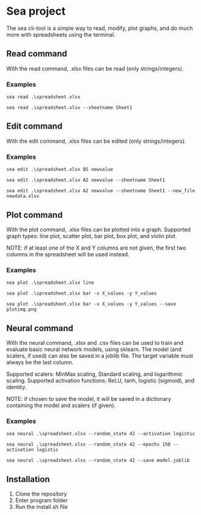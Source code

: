 # Sea project

The sea cli-tool is a simple way to read, modify, plot graphs, and do much more with spreadsheets using the terminal.

## Read command

With the read command, .xlsx files can be read (only strings/integers).

### Examples

```console
sea read .\spreadsheet.xlsx

sea read .\spreadsheet.xlsx --sheetname Sheet1
```

## Edit command

With the edit command, .xlsx files can be edited (only strings/integers).

### Examples

```console
sea edit .\spreadsheet.xlsx B5 newvalue

sea edit .\spreadsheet.xlsx A2 newvalue --sheetname Sheet1

sea edit .\spreadsheet.xlsx A2 newvalue --sheetname Sheet1 --new_file newdata.xlsx
```

## Plot command

With the plot command, .xlsx files can be plotted into a graph.
Supported graph types: line plot, scatter plot, bar plot, box plot, and violin plot.

NOTE: if at least one of the X and Y columns are not given, the first two columns in the spreadsheet will be used instead.

### Examples

```console
sea plot .\spreadsheet.xlsx line

sea plot .\spreadsheet.xlsx bar -x X_values -y Y_values

sea plot .\spreadsheet.xlsx bar -x X_values -y Y_values --save plotimg.png
```

## Neural command

With the neural command, .xlsx and .csv files can be used to train and evaluate basic neural network models, using sklearn.
The model (and scalers, if used) can also be saved in a joblib file. The target variable must always be the last column.

Supported scalers: MinMax scaling, Standard scaling, and logarithmic scaling.
Supported activation functions: ReLU, tanh, logistic (sigmoid), and identity.

NOTE: if chosen to save the model, it will be saved in a dictionary containing the model and scalers (if given).

### Examples

```console
sea neural .\spreadsheet.xlsx --random_state 42 --activation logistic

sea neural .\spreadsheet.xlsx --random_state 42 --epochs 150 --activation logistic

sea neural .\spreadsheet.xlsx --random_state 42 --save model.joblib
```

## Installation

1. Clone the repository
2. Enter program folder
3. Run the install.sh file

